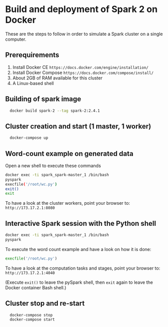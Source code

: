 # Build and deployment of Spark 2 on Docker

These are the steps to follow in order to simulate a Spark cluster on a single computer.


## Prerequirements

1. Install Docker CE `https://docs.docker.com/engine/installation/`
2. Install Docker Compose `https://docs.docker.com/compose/install/`
3. About 2GB of RAM available for this cluster
4. A Linux-based shell


## Building of spark image

```bash
  docker build spark-2 --tag spark-2:2.4.1
```


## Cluster creation and start (1 master, 1 worker)

```bash
  docker-compose up
```


## Word-count example on generated data

Open a new shell to execute these commands
  
```bash
docker exec -ti spark_spark-master_1 /bin/bash
pyspark
execfile('/root/wc.py')
exit()
exit
```

To have a look at the cluster workers, point your browser to: `http://173.17.2.1:8080`


## Interactive Spark session with the Python shell

```bash
docker exec -ti spark_spark-master_1 /bin/bash
pyspark
```

To execute the word count example and have a look on how it is done:
```python
execfile('/root/wc.py')
```

To have a look at the computation tasks and stages, point your browser
to: `http://173.17.2.1:4040`

(Execute `exit()` to leave the pySpark shell, then `exit` again to leave the Docker container Bash shell.)


## Cluster stop and re-start

```bash
  docker-compose stop
  docker-compose start
```

